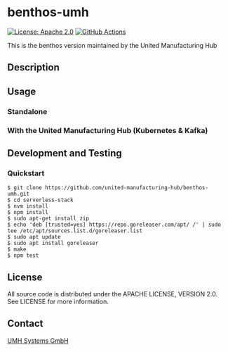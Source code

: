 # benthos-umh
[![License: Apache 2.0](https://img.shields.io/badge/License-Apache2.0-blue.svg)](https://www.apache.org/licenses/LICENSE-2.0)
[![GitHub Actions](https://github.com/united-manufacturing-hub/benthos-umh/workflows/main/badge.svg)](https://github.com/united-manufacturing-hub/benthos-umh/actions)

This is the benthos version maintained by the United Manufacturing Hub

## Description


## Usage

### Standalone


### With the United Manufacturing Hub (Kubernetes & Kafka)

## Development and Testing

### Quickstart

```
$ git clone https://github.com/united-manufacturing-hub/benthos-umh.git
$ cd serverless-stack
$ nvm install
$ npm install
$ sudo apt-get install zip 
$ echo 'deb [trusted=yes] https://repo.goreleaser.com/apt/ /' | sudo tee /etc/apt/sources.list.d/goreleaser.list
$ sudo apt update
$ sudo apt install goreleaser
$ make
$ npm test
```

## License

All source code is distributed under the APACHE LICENSE, VERSION 2.0. See LICENSE for more information. 

## Contact

[UMH Systems GmbH](https://www.umh.app)
